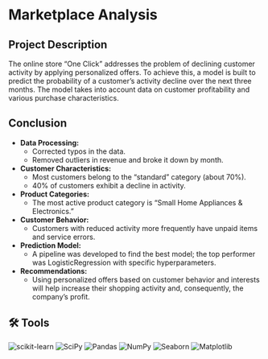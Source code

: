 # Marketplace Analysis

## Project Description
The online store “One Click” addresses the problem of declining customer activity by applying personalized offers. To achieve this, a model is built to predict the probability of a customer’s activity decline over the next three months. The model takes into account data on customer profitability and various purchase characteristics.

## Conclusion
- **Data Processing:**
  - Corrected typos in the data.
  - Removed outliers in revenue and broke it down by month.
- **Customer Characteristics:**
  - Most customers belong to the “standard” category (about 70%).
  - 40% of customers exhibit a decline in activity.
- **Product Categories:**
  - The most active product category is “Small Home Appliances & Electronics.”
- **Customer Behavior:**
  - Customers with reduced activity more frequently have unpaid items and service errors.
- **Prediction Model:**
  - A pipeline was developed to find the best model; the top performer was LogisticRegression with specific hyperparameters.
- **Recommendations:**
  - Using personalized offers based on customer behavior and interests will help increase their shopping activity and, consequently, the company’s profit.

## 🛠 Tools
<i class="devicon-scikitlearn-plain"></i>
![scikit-learn](https://img.shields.io/badge/scikit--learn-%23F7931E.svg?style=for-the-badge&logo=scikit-learn&logoColor=white) 
![SciPy](https://img.shields.io/badge/SciPy-%230C55A5.svg?style=for-the-badge&logo=scipy&logoColor=white)
![Pandas](https://img.shields.io/badge/pandas-%23150458.svg?style=for-the-badge&logo=pandas&logoColor=white) 
![NumPy](https://img.shields.io/badge/numpy-%23013243.svg?style=for-the-badge&logo=numpy&logoColor=white) 
![Seaborn](https://img.shields.io/badge/Seaborn-%230095D5.svg?style=for-the-badge&logo=seaborn&logoColor=white) 
![Matplotlib](https://img.shields.io/badge/Matplotlib-%23ffffff.svg?style=for-the-badge&logo=matplotlib&logoColor=black) 

